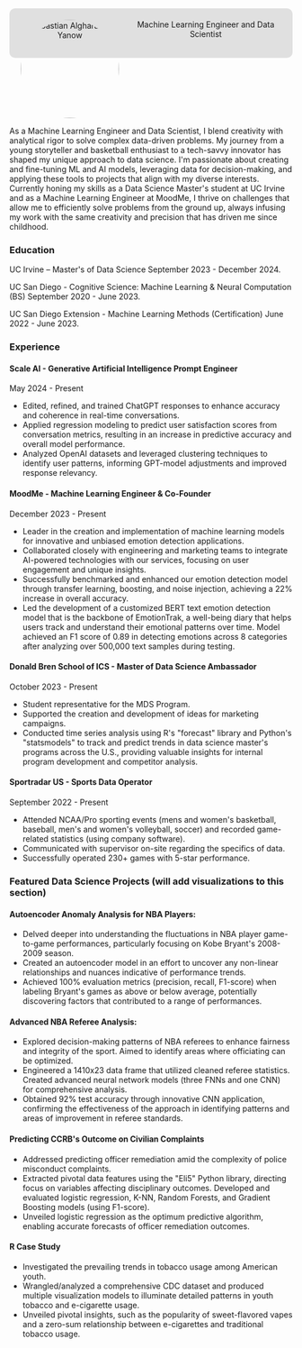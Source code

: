 <div align="center" style="background-color: #E0E0E0; padding: 20px; border-radius: 10px;">
  <img src="https://avatars.githubusercontent.com/u/95605946?v=4" alt="Sebastian Algharaballi-Yanow" width="175" height="175" style="border-radius:50%; margin-right: 20px; float: left;">
  <p style="margin-top: 0;">Machine Learning Engineer and Data Scientist</p>
</div>
<br clear="left"/>

As a Machine Learning Engineer and Data Scientist, I blend creativity with analytical rigor to solve complex data-driven problems. My journey from a young storyteller and basketball enthusiast to a tech-savvy innovator has shaped my unique approach to data science. I'm passionate about creating and fine-tuning ML and AI models, leveraging data for decision-making, and applying these tools to projects that align with my diverse interests. Currently honing my skills as a Data Science Master's student at UC Irvine and as a Machine Learning Engineer at MoodMe, I thrive on challenges that allow me to efficiently solve problems from the ground up, always infusing my work with the same creativity and precision that has driven me since childhood.

### Education
UC Irvine – Master's of Data Science
September 2023 - December 2024.

UC San Diego - Cognitive Science: Machine Learning & Neural Computation (BS) 
September 2020 - June 2023.

UC San Diego Extension - Machine Learning Methods (Certification)
June 2022 - June 2023.

### Experience
#### Scale AI - Generative Artificial Intelligence Prompt Engineer 
May 2024 - Present
- Edited, refined, and trained ChatGPT responses to enhance accuracy and coherence in real-time conversations.
- Applied regression modeling to predict user satisfaction scores from conversation metrics, resulting in an increase in predictive accuracy and overall model performance.
- Analyzed OpenAI datasets and leveraged clustering techniques to identify user patterns, informing GPT-model adjustments and improved response relevancy.

#### MoodMe - Machine Learning Engineer & Co-Founder 
December 2023 - Present
- Leader in the creation and implementation of machine learning models for innovative and unbiased emotion detection applications.
- Collaborated closely with engineering and marketing teams to integrate AI-powered technologies with our services, focusing on user engagement and unique insights.
- Successfully benchmarked and enhanced our emotion detection model through transfer learning, boosting, and noise injection, achieving a 22% increase in overall accuracy.
- Led the development of a customized BERT text emotion detection model that is the backbone of EmotionTrak, a well-being diary that helps users track and understand their emotional patterns over time. Model achieved an F1 score of 0.89 in detecting emotions across 8 categories after analyzing over 500,000 text samples during testing.

#### Donald Bren School of ICS - Master of Data Science Ambassador 
October 2023 - Present
- Student representative for the MDS Program.
- Supported the creation and development of ideas for marketing campaigns.
- Conducted time series analysis using R's "forecast" library and Python's "statsmodels" to track and predict trends in data science master's programs across the U.S., providing valuable insights for internal program development and competitor analysis.

#### Sportradar US - Sports Data Operator 
September 2022 - Present
- Attended NCAA/Pro sporting events (mens and women's basketball, baseball, men's and women's volleyball, soccer) and recorded game-related statistics (using company software).
- Communicated with supervisor on-site regarding the specifics of data.
- Successfully operated 230+ games with 5-star performance.

### Featured Data Science Projects (will add visualizations to this section)
#### Autoencoder Anomaly Analysis for NBA Players:
- Delved deeper into understanding the fluctuations in NBA player game-to-game performances, particularly focusing on Kobe Bryant's 2008-2009 season.
- Created an autoencoder model in an effort to uncover any non-linear relationships and nuances indicative of performance trends.
- Achieved 100% evaluation metrics (precision, recall, F1-score) when labeling Bryant's games as above or below average, potentially discovering factors that contributed to a range of performances. 

#### Advanced NBA Referee Analysis:
- Explored decision-making patterns of NBA referees to enhance fairness and integrity of the sport. Aimed to identify areas where officiating can be optimized.
- Engineered a 1410x23 data frame that utilized cleaned referee statistics. Created advanced neural network models (three FNNs and one CNN) for comprehensive analysis.
- Obtained 92% test accuracy through innovative CNN application, confirming the effectiveness of the approach in identifying patterns and areas of improvement in referee standards.

#### Predicting CCRB's Outcome on Civilian Complaints
- Addressed predicting officer remediation amid the complexity of police misconduct complaints.
- Extracted pivotal data features using the "Eli5" Python library, directing focus on variables affecting disciplinary outcomes. Developed and evaluated logistic regression, K-NN, Random Forests, and Gradient Boosting models (using F1-score).
- Unveiled logistic regression as the optimum predictive algorithm, enabling accurate forecasts of officer remediation outcomes.

#### R Case Study
- Investigated the prevailing trends in tobacco usage among American youth.
- Wrangled/analyzed a comprehensive CDC dataset and produced multiple visualization models to illuminate detailed patterns in youth tobacco and e-cigarette usage.
- Unveiled pivotal insights, such as the popularity of sweet-flavored vapes and a zero-sum relationship between e-cigarettes and traditional tobacco usage.
